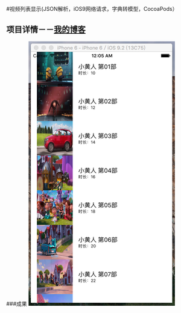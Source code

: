 #视频列表显示(JSON解析，iOS9网络请求，字典转模型，CocoaPods）

## 项目详情－－[我的博客](http://www.jianshu.com/p/90ccedcdac03)

###成果
![](https://github.com/OneBuzz/VideoTableview/raw/master/1.png)
